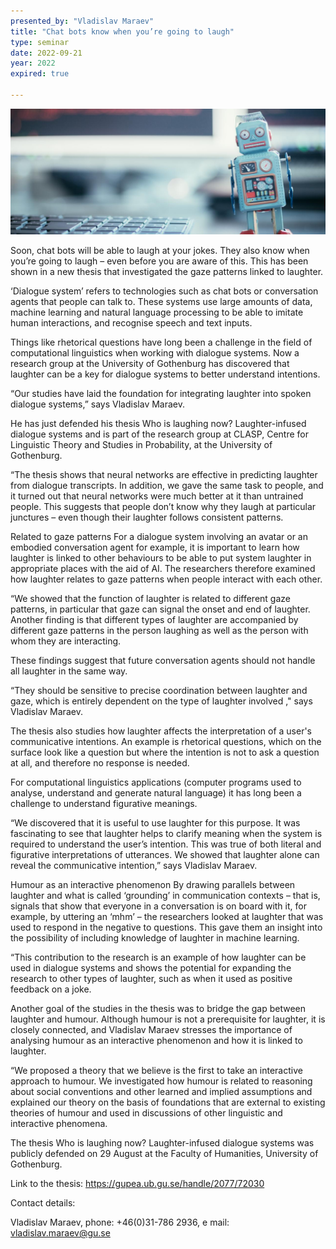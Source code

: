 ```yaml
---
presented_by: "Vladislav Maraev"
title: "Chat bots know when you’re going to laugh"
type: seminar
date: 2022-09-21
year: 2022
expired: true

---
```


![Image](./pics-symbol-for-a-chatbot-or-social-bot-and-algorithms.jpg)



Soon, chat bots will be able to laugh at your jokes. They also know when you’re going to laugh – even before you are aware of this. This has been shown in a new thesis that investigated the gaze patterns linked to laughter.

‘Dialogue system’ refers to technologies such as chat bots or conversation agents that people can talk to. These systems use large amounts of data, machine learning and natural language processing to be able to imitate human interactions, and recognise speech and text inputs.

Things like rhetorical questions have long been a challenge in the field of computational linguistics when working with dialogue systems. Now a research group at the University of Gothenburg has discovered that laughter can be a key for dialogue systems to better understand intentions.

“Our studies have laid the foundation for integrating laughter into spoken dialogue systems,” says Vladislav Maraev.

He has just defended his thesis Who is laughing now? Laughter-infused dialogue systems and is part of the research group at CLASP, Centre for Linguistic Theory and Studies in Probability, at the University of Gothenburg.

“The thesis shows that neural networks are effective in predicting laughter from dialogue transcripts. In addition, we gave the same task to people, and it turned out that neural networks were much better at it than untrained people. This suggests that people don’t know why they laugh at particular junctures – even though their laughter follows consistent patterns.

Related to gaze patterns
For a dialogue system involving an avatar or an embodied conversation agent for example, it is important to learn how laughter is linked to other behaviours to be able to put system laughter in appropriate places with the aid of AI. The researchers therefore examined how laughter relates to gaze patterns when people interact with each other.

“We showed that the function of laughter is related to different gaze patterns, in particular that gaze can signal the onset and end of laughter. Another finding is that different types of laughter are accompanied by different gaze patterns in the person laughing as well as the person with whom they are interacting.

These findings suggest that future conversation agents should not handle all laughter in the same way.

“They should be sensitive to precise coordination between laughter and gaze, which is entirely dependent on the type of laughter involved ," says Vladislav Maraev.

The thesis also studies how laughter affects the interpretation of a user's communicative intentions. An example is rhetorical questions, which on the surface look like a question but where the intention is not to ask a question at all, and therefore no response is needed.

For computational linguistics applications (computer programs used to analyse, understand and generate natural language) it has long been a challenge to understand figurative meanings.

“We discovered that it is useful to use laughter for this purpose. It was fascinating to see that laughter helps to clarify meaning when the system is required to understand the user’s intention. This was true of both literal and figurative interpretations of utterances. We showed that laughter alone can reveal the communicative intention,” says Vladislav Maraev.

Humour as an interactive phenomenon
By drawing parallels between laughter and what is called ‘grounding’ in communication contexts – that is, signals that show that everyone in a conversation is on board with it, for example, by uttering an ‘mhm’ – the researchers looked at laughter that was used to respond in the negative to questions. This gave them an insight into the possibility of including knowledge of laughter in machine learning.

“This contribution to the research is an example of how laughter can be used in dialogue systems and shows the potential for expanding the research to other types of laughter, such as when it used as positive feedback on a joke.

Another goal of the studies in the thesis was to bridge the gap between laughter and humour. Although humour is not a prerequisite for laughter, it is closely connected, and Vladislav Maraev stresses the importance of analysing humour as an interactive phenomenon and how it is linked to laughter.

“We proposed a theory that we believe is the first to take an interactive approach to humour. We investigated how humour is related to reasoning about social conventions and other learned and implied assumptions and explained our theory on the basis of foundations that are external to existing theories of humour and used in discussions of other linguistic and interactive phenomena.

The thesis Who is laughing now? Laughter-infused dialogue systems was publicly defended on 29 August at the Faculty of Humanities, University of Gothenburg.

Link to the thesis: https://gupea.ub.gu.se/handle/2077/72030

Contact details:

Vladislav Maraev, phone: +46(0)31-786 2936, e mail: vladislav.maraev@gu.se
